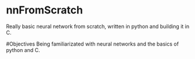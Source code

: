 # nnFromScratch
Really basic neural network from scratch, written in python and building it in C.

#Objectives
Being familiarizated with neural networks and the basics of python and C.
